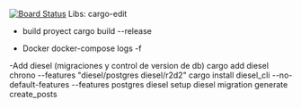 [![Board Status](https://dev.azure.com/yohantobon/b1a6b405-cd00-42bc-8b5a-a6cdc0e3f0f5/1a400bba-40f1-4e2c-a87c-595142748733/_apis/work/boardbadge/263b0569-c981-4542-9698-db1949bdf9c1)](https://dev.azure.com/yohantobon/b1a6b405-cd00-42bc-8b5a-a6cdc0e3f0f5/_boards/board/t/1a400bba-40f1-4e2c-a87c-595142748733/Microsoft.RequirementCategory)
Libs:
cargo-edit

- build proyect
cargo build --release


- Docker
docker-compose logs -f


-Add diesel (migraciones y control de version de db)
cargo add diesel chrono --features "diesel/postgres diesel/r2d2"
cargo install diesel_cli --no-default-features --features postgres
diesel setup
diesel migration generate create_posts